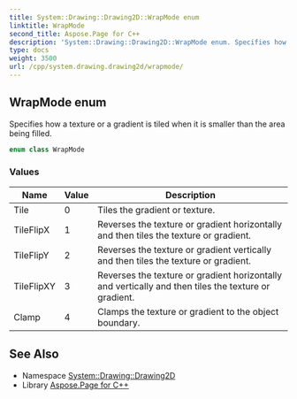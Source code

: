 ```yaml
---
title: System::Drawing::Drawing2D::WrapMode enum
linktitle: WrapMode
second_title: Aspose.Page for C++
description: 'System::Drawing::Drawing2D::WrapMode enum. Specifies how a texture or a gradient is tiled when it is smaller than the area being filled in C++.'
type: docs
weight: 3500
url: /cpp/system.drawing.drawing2d/wrapmode/
---
```

## WrapMode enum


Specifies how a texture or a gradient is tiled when it is smaller than the area being filled.

```cpp
enum class WrapMode
```

### Values

| Name | Value | Description |
| --- | --- | --- |
| Tile | 0 | Tiles the gradient or texture. |
| TileFlipX | 1 | Reverses the texture or gradient horizontally and then tiles the texture or gradient. |
| TileFlipY | 2 | Reverses the texture or gradient vertically and then tiles the texture or gradient. |
| TileFlipXY | 3 | Reverses the texture or gradient horizontally and vertically and then tiles the texture or gradient. |
| Clamp | 4 | Clamps the texture or gradient to the object boundary. |

## See Also

* Namespace [System::Drawing::Drawing2D](../)
* Library [Aspose.Page for C++](../../)
